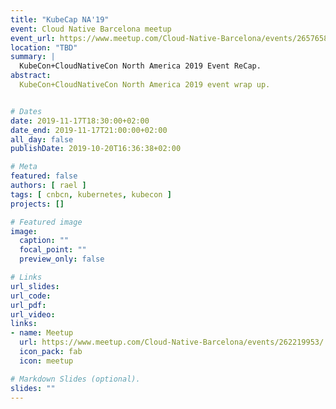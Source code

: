 ```yaml
---
title: "KubeCap NA'19"
event: Cloud Native Barcelona meetup
event_url: https://www.meetup.com/Cloud-Native-Barcelona/events/265765881/
location: "TBD"
summary: |
  KubeCon+CloudNativeCon North America 2019 Event ReCap.
abstract:
  KubeCon+CloudNativeCon North America 2019 event wrap up.


# Dates
date: 2019-11-17T18:30:00+02:00
date_end: 2019-11-17T21:00:00+02:00
all_day: false
publishDate: 2019-10-20T16:36:38+02:00

# Meta
featured: false
authors: [ rael ]
tags: [ cnbcn, kubernetes, kubecon ]
projects: []

# Featured image
image:
  caption: ""
  focal_point: ""
  preview_only: false

# Links
url_slides:
url_code:
url_pdf:
url_video:
links:
- name: Meetup
  url: https://www.meetup.com/Cloud-Native-Barcelona/events/262219953/
  icon_pack: fab
  icon: meetup

# Markdown Slides (optional).
slides: ""
---
```

